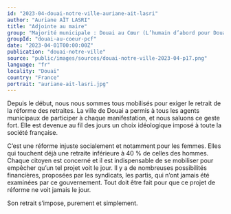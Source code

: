 ```yaml
---
id: "2023-04-douai-notre-ville-auriane-ait-lasri"
author: "Auriane AÏT LASRI"
title: "Adjointe au maire"
group: "Majorité municipale : Douai au Cœur (L’humain d’abord pour Douai)"
groupId: "douai-au-coeur-pcf"
date: "2023-04-01T00:00:00Z"
publication: "douai-notre-ville"
source: "public/images/sources/douai-notre-ville-2023-04-p17.png"
language: "fr"
locality: "Douai"
country: "France"
portrait: "auriane-ait-lasri.jpg"
---
```


Depuis le début, nous nous sommes tous mobilisés pour exiger le retrait de la réforme des retraites. La ville de Douai a permis à tous les agents municipaux de participer à chaque manifestation, et nous saluons ce geste fort. Elle est devenue au fil des jours un choix idéologique imposé à toute la société française.

C’est une réforme injuste socialement et notamment pour les femmes. Elles qui touchent déjà une retraite inférieure à 40 % de celles des hommes. Chaque citoyen est concerné et il est indispensable de se mobiliser pour empêcher qu’un tel projet voit le jour. Il y a de nombreuses possibilités financières, proposées par les syndicats, les partis, qui n’ont jamais été examinées par ce gouvernement. Tout doit être fait pour que ce projet de réforme ne voit jamais le jour.

Son retrait s’impose, purement et simplement.
